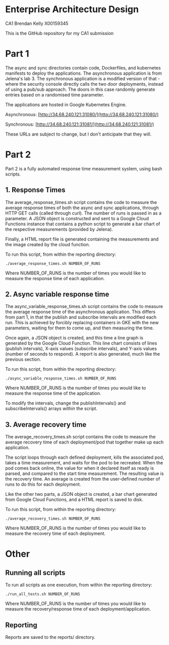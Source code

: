 # Enterprise Architecture Design
CA1
Brendan Kelly
X00159345

This is the GitHub repository for my CA1 submission


# Part 1

The async and sync directories contain code, Dockerfiles, and kubernetes manifests to deploy the applications. The asynchronous application is from Jelena's lab 3. The synchronous application is a modified version of that - where the security console directly calls the two door deployments, instead of using a pub/sub approach. The doors in this case randomly generate entries based on a randomised time parameter. 

The applications are hosted in Google Kubernetes Engine.

Asynchronous: 
[http://34.68.240.121:31080/](http://34.68.240.121:31080/)

Synchronous: 
[http://34.68.240.121:31081/](http://34.68.240.121:31081/)

These URLs are subject to change, but I don't anticipate that they will.

# Part 2

Part 2 is a fully automated response time measurement system, using bash scripts.

## 1. Response Times

The average_response_times.sh script contains the code to measure the average response times of both the async and sync applications, through HTTP GET calls (called through curl). The number of runs is passed in as a parameter. A JSON object is constructed and sent to a Google Cloud Functions instance that contains a python script to generate a bar chart of the respective measurements (provided by Jelena). 

Finally, a HTML report file is generated containing the measurements and the image created by the cloud function.

To run this script, from within the reporting directory: 

    ./average_response_times.sh NUMBER_OF_RUNS

Where NUMBER_OF_RUNS is the number of times you would like to measure the response time of each application.

## 2. Async variable response time
The async_variable_response_times.sh script contains the code to measure the average response time of the asynchronous application. This differs from part 1, in that the publish and subscribe intervals are modified each run. This is achieved by forcibly replacing containers in GKE with the new parameters, waiting for them to come up, and then measuring the time.

Once again, a JSON object is created, and this time a line graph is generated by the Google Cloud Function. This line chart consists of lines (publish intervals), X-axis values (subscribe intervals), and Y-axis values (number of seconds to respond). A report is also generated, much like the previous section.

To run this script, from within the reporting directory: 

    ./async_variable_response_times.sh NUMBER_OF_RUNS

Where NUMBER_OF_RUNS is the number of times you would like to measure the response time of the application.

To modify the intervals, change the publishIntervals() and subscribeIntervals() arrays within the script.

## 3. Average recovery time
The average_recovery_times.sh script contains the code to measure the average recovery time of each deployment/pod that together make up each application.

The script loops through each defined deployment, kills the associated pod, takes a time measurement, and waits for the pod to be recreated. When the pod comes back online, the value for when it declared itself as ready is parsed, and compared to the start time measurement. The resulting value is the recovery time. An average is created from the user-defined number of runs to do this for each deployment. 

Like the other two parts, a JSON object is created, a bar chart generated from Google Cloud Functions, and a HTML report is saved to disk.

To run this script, from within the reporting directory: 

    ./average_recovery_times.sh NUMBER_OF_RUNS

Where NUMBER_OF_RUNS is the number of times you would like to measure the recovery time of each deployment.

# Other

## Running all scripts
To run all scripts as one execution, from within the reporting directory: 

    ./run_all_tests.sh NUMBER_OF_RUNS

Where NUMBER_OF_RUNS is the number of times you would like to measure the recovery/response time of each deployment/application.

## Reporting
Reports are saved to the reports/ directory.